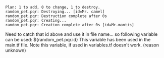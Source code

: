 ```
Plan: 1 to add, 0 to change, 1 to destroy.
random_pet.pqr: Destroying... [id=Mr. camel]
random_pet.pqr: Destruction complete after 0s
random_pet.pqr: Creating...
random_pet.pqr: Creation complete after 0s [id=Mr.mantis]
```
Need to catch that id above and use it in file name... 
so following variable can be used:
${random_pet.pqr.id}
This variable has been used in the main.tf file. Note this variable, if used in variables.tf doesn't work. (reason unknown)